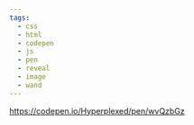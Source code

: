 ```yaml
---
tags:
  - css
  - html
  - codepen
  - js
  - pen
  - reveal
  - image
  - wand
---
```

https://codepen.io/Hyperplexed/pen/wvQzbGz

